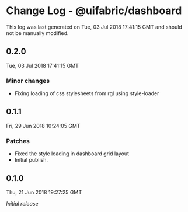 # Change Log - @uifabric/dashboard

This log was last generated on Tue, 03 Jul 2018 17:41:15 GMT and should not be manually modified.

## 0.2.0

Tue, 03 Jul 2018 17:41:15 GMT

### Minor changes

- Fixing loading of css stylesheets from rgl using style-loader

## 0.1.1

Fri, 29 Jun 2018 10:24:05 GMT

### Patches

- Fixed the style loading in dashboard grid layout
- Initial publish.

## 0.1.0

Thu, 21 Jun 2018 19:27:25 GMT

_Initial release_
